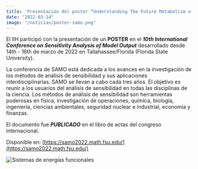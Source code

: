 ```yaml
---
title: 'Presentación del poster “Understanding The Future Metabolism of Ecuador’s Energy System Using MuSIASEM”  '
date: "2022-03-14"
image: "/noticias/poster-samo.png"
---
```


El IIH participó con la presentación de un **POSTER** en el ***10th International Conference on Sensitivity Analysis of Model Output*** desarrollado desde 14th - 16th de marzo de 2022 en Tallahassee/Florida (Florida State University).

La conferencia de SAMO está dedicada a los avances en la investigación de los métodos de análisis de sensibilidad y sus aplicaciones interdisciplinarias. SAMO se llevan a cabo cada tres años. El objetivo es reunir a los usuarios del análisis de sensibilidad en todas las disciplinas de la ciencia. Los métodos de análisis de sensibilidad son herramientas poderosas en física, investigación de operaciones, química, biología, ingeniería, ciencias ambientales, seguridad nuclear e industrial, economía y finanzas.

El documento fue ***PUBLICADO*** en el libro de actas del congreso internacional.

Disponible en: [https://samo2022.math.fsu.edu/](https://samo2022.math.fsu.edu/)

![Sistemas de energías funcionales](/noticias/poster-samo-sistemas-energias-funcionales.jpg)